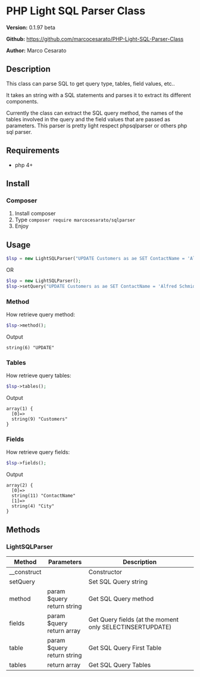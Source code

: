 # PHP Light SQL Parser Class

**Version:** 0.1.97 beta

**Github:** https://github.com/marcocesarato/PHP-Light-SQL-Parser-Class

**Author:** Marco Cesarato

## Description

This class can parse SQL to get query type, tables, field values, etc..

It takes an string with a SQL statements and parses it to extract its different components.

Currently the class can extract the SQL query method, the names of the tables involved in the query and the field values that are passed as parameters.
This parser is pretty light respect phpsqlparser or others php sql parser.

## Requirements

- php 4+

## Install

### Composer
1. Install composer
2. Type `composer require marcocesarato/sqlparser`
4. Enjoy

## Usage

```php
$lsp = new LightSQLParser("UPDATE Customers as ae SET ContactName = 'Alfred Schmidt', City= 'Frankfurt' WHERE CustomerID = 1;");
```

OR

```php
$lsp = new LightSQLParser();
$lsp->setQuery("UPDATE Customers as ae SET ContactName = 'Alfred Schmidt', City= 'Frankfurt' WHERE CustomerID = 1;");
```

### Method
How retrieve query method:
```php
$lsp->method();
```
Output
```
string(6) "UPDATE"
```

### Tables
How retrieve query tables:
```php
$lsp->tables();
```
Output
```
array(1) {
  [0]=>
  string(9) "Customers"
}
```

### Fields
How retrieve query fields:
```php
$lsp->fields();
```
Output
```
array(2) {
  [0]=>
  string(11) "ContactName"
  [1]=>
  string(4) "City"
}
```

## Methods


### LightSQLParser

| Method      | Parameters                          | Description                                        |
| ----------- | ----------------------------------- | -------------------------------------------------- |
| __construct |                                     | Constructor                                        |
| setQuery    |                                     | Set SQL Query string                               |
| method      | 	  param $query<br>	  return string | Get SQL Query method                               |
| fields      | 	  param $query<br>	  return array  | Get Query fields (at the moment only SELECTINSERTUPDATE) |
| table       | 	  param $query<br>	  return string | Get SQL Query First Table                          |
| tables      | 	  return array                     | Get SQL Query Tables                               |


